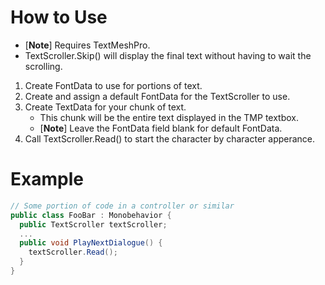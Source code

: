 # How to Use
- [**Note**] Requires TextMeshPro.
- TextScroller.Skip() will display the final text without having to wait the scrolling.

1. Create FontData to use for portions of text.
2. Create and assign a default FontData for the TextScroller to use.
3. Create TextData for your chunk of text.
    - This chunk will be the entire text displayed in the TMP textbox.
    - [**Note**] Leave the FontData field blank for default FontData.
4. Call TextScroller.Read() to start the character by character apperance.


# Example
```csharp
// Some portion of code in a controller or similar
public class FooBar : Monobehavior {
  public TextScroller textScroller;
  ...
  public void PlayNextDialogue() {
    textScroller.Read();
  }
}
```